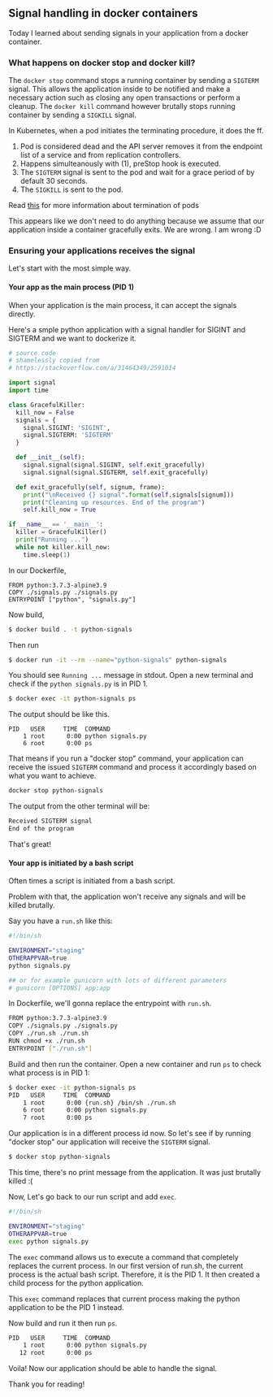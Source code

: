 ## Signal handling in docker containers
Today I learned about sending signals in your application from a docker container.

### What happens on docker stop and docker kill?

The ```docker stop``` command stops a running container by sending a ```SIGTERM``` signal.
This allows the application inside to be notified and make a necessary action such as closing any open transactions or perform a cleanup.
The ```docker kill``` command however brutally stops running container by sending a ```SIGKILL``` signal.

In Kubernetes, when a pod initiates the terminating procedure, it does the ff.
1. Pod is considered dead and the API server removes it from the endpoint list of a service and from replication controllers.
2. Happens simulteanously with (1), preStop hook is executed.
3. The ```SIGTERM``` signal is sent to the pod and wait for a grace period of by default 30 seconds.
4. The ```SIGKILL``` is sent to the pod.

Read [this](https://kubernetes.io/docs/concepts/workloads/pods/pod/#termination-of-pods) for more information about termination of pods

This appears like we don't need to do anything because we assume that our application inside a container gracefully exits.
We are wrong. I am wrong :D

### Ensuring your applications receives the signal

Let's start with the most simple way.

#### Your app as the main process (PID 1)

When your application is the main process, it can accept the signals directly.

Here's a smple python application with a signal handler for SIGINT and SIGTERM and we want to dockerize it.

```python
# source code
# shamelessly copied from
# https://stackoverflow.com/a/31464349/2591014

import signal
import time

class GracefulKiller:
  kill_now = False
  signals = {
    signal.SIGINT: 'SIGINT',
    signal.SIGTERM: 'SIGTERM'
  }

  def __init__(self):
    signal.signal(signal.SIGINT, self.exit_gracefully)
    signal.signal(signal.SIGTERM, self.exit_gracefully)

  def exit_gracefully(self, signum, frame):
    print("\nReceived {} signal".format(self.signals[signum]))
    print("Cleaning up resources. End of the program")
    self.kill_now = True

if __name__ == '__main__':
  killer = GracefulKiller()
  print("Running ...")
  while not killer.kill_now:
    time.sleep(1)
```

In our Dockerfile,
```
FROM python:3.7.3-alpine3.9
COPY ./signals.py ./signals.py
ENTRYPOINT ["python", "signals.py"]
```

Now build,
```bash
$ docker build . -t python-signals
```
Then run

```bash
$ docker run -it --rm --name="python-signals" python-signals
```

You should see ```Running ...``` message in stdout.
Open a new terminal and check if the ```python signals.py``` is in PID 1.
```bash
$ docker exec -it python-signals ps
```

The output should be like this.
```
PID   USER     TIME  COMMAND
    1 root      0:00 python signals.py
    6 root      0:00 ps
```
That means if you run a "docker stop" command, your application can receive the issued ```SIGTERM``` command and process it accordingly based on what you want to achieve.
```bash
docker stop python-signals
```
The output from the other terminal will be:
```bash
Received SIGTERM signal
End of the program
```

That's great!

#### Your app is initiated by a bash script
Often times a script is initiated from a bash script.

Problem with that, the application won't receive any signals and will be killed brutally.

Say you have a ```run.sh``` like this:
```bash
#!/bin/sh

ENVIRONMENT="staging"
OTHERAPPVAR=true
python signals.py

## or for example gunicorn with lots of different parameters
# gunicorn [OPTIONS] app:app
```

In Dockerfile, we'll gonna replace the entrypoint with ```run.sh```.
```bash
FROM python:3.7.3-alpine3.9
COPY ./signals.py ./signals.py
COPY ./run.sh ./run.sh
RUN chmod +x ./run.sh
ENTRYPOINT ["./run.sh"]
```

Build and then run the container.
Open a new container and run ```ps``` to check what process is in PID 1:
```bash
$ docker exec -it python-signals ps
PID   USER     TIME  COMMAND
    1 root      0:00 {run.sh} /bin/sh ./run.sh
    6 root      0:00 python signals.py
    7 root      0:00 ps
```

Our application is in a different process id now.
So let's see if by running "docker stop" our application will receive the ```SIGTERM``` signal.
```bash
$ docker stop python-signals
```

This time, there's no print message from the application. It was just brutally killed :(

Now, Let's go back to our run script and add ```exec```.

```bash
#!/bin/sh

ENVIRONMENT="staging"
OTHERAPPVAR=true
exec python signals.py
```

The ```exec``` command allows us to execute a command that completely replaces the current process.
In our first version of run.sh, the current process is the actual bash script. Therefore, it is the PID 1. It then created a child process for the python application.

This ```exec``` command replaces that current process making the python application to be the PID 1 instead.

Now build and run it then run ```ps```.
```bash
PID   USER     TIME  COMMAND
    1 root      0:00 python signals.py
   12 root      0:00 ps
```

Voila! Now our application should be able to handle the signal.

Thank you for reading!
